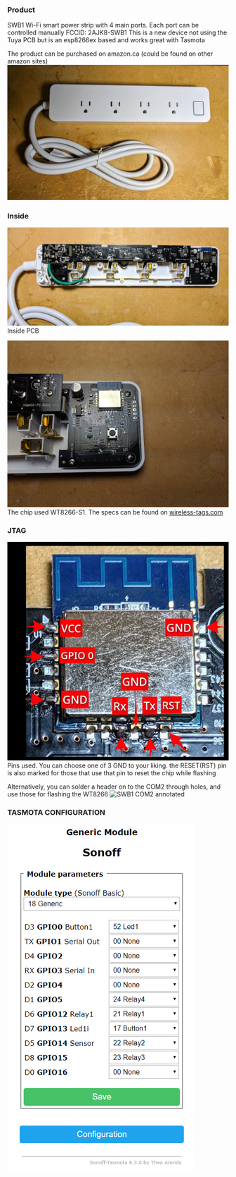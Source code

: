 ### Product
SWB1 Wi-Fi smart power strip with 4 main ports. Each port can be controlled manually
FCCID: 2AJK8-SWB1
This is a new device not using the Tuya PCB but is an esp8266ex based and works great with Tasmota

The product can be purchased on amazon.ca (could be found on other amazon sites)
![SWB1-power_strip](https://raw.githubusercontent.com/rigorm/Tasmota-contrib/master/SWB1-power_strip.jpg)

### Inside
![SWB1-inside](https://raw.githubusercontent.com/rigorm/Tasmota-contrib/master/SWB1-inside.jpg)
Inside PCB

![SWB1-WT8288-S1](https://raw.githubusercontent.com/rigorm/Tasmota-contrib/master/SWB1-WT8288-S1.jpg)
The chip used WT8266-S1. The specs can be found on [wireless-tags.com](http://www.wireless-tags.com)

### JTAG
![WT8266-S1_annoted](https://raw.githubusercontent.com/rigorm/Tasmota-contrib/master/WT8266-S1_annoted.jpg)
Pins used. You can choose one of 3 GND to your liking. the RESET(RST) pin is also marked for those that use that pin to reset the chip while flashing

Alternatively, you can solder a header on to the COM2 through holes, and use those for flashing the WT8266
![SWB1 COM2 annotated](https://raw.githubusercontent.com/jrstarke/tasmota-docs/SWB1-COM2/docs/_media/SWB1-COM2.jpg)

### TASMOTA CONFIGURATION
![SWB1-Power_strip_tasmota_configs](https://raw.githubusercontent.com/rigorm/Tasmota-contrib/master/SWB1-Power_strip_tasmota_configs.png)
